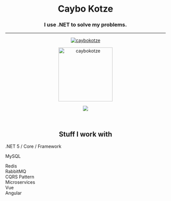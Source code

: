 <h1 align="center">Caybo Kotze</h1>
<h3 align="center">I use .NET to solve my problems.</h3>
<hr />

<p align="center">
<a href="https://github.com/ryo-ma/github-profile-trophy"><img src="https://github-profile-trophy.vercel.app/?username=caybokotze&theme=onedark&margin-w=15&margin-h=15&column=7" alt="caybokotze" /></a>
</p>

<div>
<p align="center">
<img height="170" align="center" src="https://github-readme-stats.vercel.app/api?username=caybokotze&count_private=true&include_all_commits=true&theme=onedark" alt="caybokotze" />
</p>

<p align="center">
<img align="center" src="https://github-readme-stats.vercel.app/api/top-langs/?username=caybokotze&layout=compact&theme=onedark&langs_count=15" />
</p>
</div>

<br/>

<h2 align="center">Stuff I work with</h2>
<p>.NET 5 / Core / Framework</p>
<p>MySQL</p>
<div>Redis</div>
<div>RabbitMQ</div>
<div>CQRS Pattern</div>
<div>Microservices</div>
<div>Vue</div>
<div>Angular</div>




